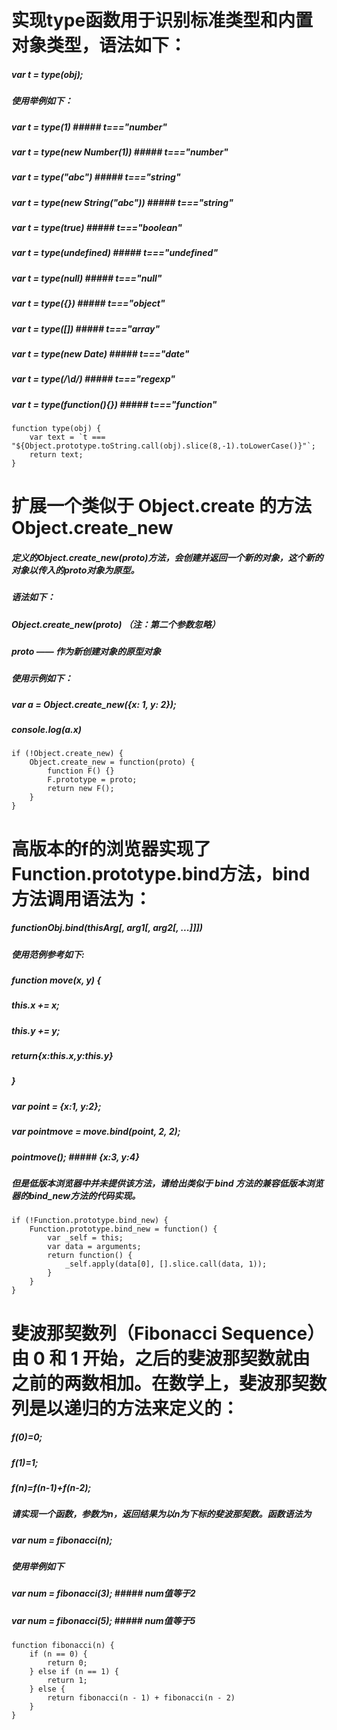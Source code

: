 # 实现type函数用于识别标准类型和内置对象类型，语法如下：
##### var t = type(obj);
##### 使用举例如下：
##### var t = type(1) ##### t==="number"
##### var t = type(new Number(1)) ##### t==="number"
##### var t = type("abc") ##### t==="string"
##### var t = type(new String("abc")) ##### t==="string"
##### var t = type(true) ##### t==="boolean"
##### var t = type(undefined) ##### t==="undefined"
##### var t = type(null) ##### t==="null"
##### var t = type({}) ##### t==="object"
##### var t = type([]) ##### t==="array"
##### var t = type(new Date) ##### t==="date"
##### var t = type(/\d/) ##### t==="regexp"
##### var t = type(function(){}) ##### t==="function"
```
function type(obj) {
    var text = `t === "${Object.prototype.toString.call(obj).slice(8,-1).toLowerCase()}"`;
    return text;
}
```

# 扩展一个类似于 Object.create 的方法 Object.create_new
##### 定义的Object.create_new(proto)方法，会创建并返回一个新的对象，这个新的对象以传入的proto对象为原型。
##### 语法如下：
#####     Object.create_new(proto)  （注：第二个参数忽略）
#####         proto —— 作为新创建对象的原型对象
##### 使用示例如下：
#####     var a = Object.create_new({x: 1, y: 2});
##### console.log(a.x)
```
if (!Object.create_new) {
    Object.create_new = function(proto) {
        function F() {}
        F.prototype = proto;
        return new F();
    }
}
```

# 高版本的f的浏览器实现了Function.prototype.bind方法，bind方法调用语法为：
##### functionObj.bind(thisArg[, arg1[, arg2[, ...]]])
##### 使用范例参考如下:
##### function move(x, y) {
#####     this.x += x;
#####     this.y += y;
#####     return{x:this.x,y:this.y}
##### }
##### var point = {x:1, y:2};
##### var pointmove = move.bind(point, 2, 2);
##### pointmove(); ##### {x:3, y:4}
##### 但是低版本浏览器中并未提供该方法，请给出类似于 bind 方法的兼容低版本浏览器的bind_new方法的代码实现。
```
if (!Function.prototype.bind_new) {
    Function.prototype.bind_new = function() {
        var _self = this;
        var data = arguments;
        return function() {
            _self.apply(data[0], [].slice.call(data, 1));
        }
    }
}
```


# 斐波那契数列（Fibonacci Sequence）由 0 和 1 开始，之后的斐波那契数就由之前的两数相加。在数学上，斐波那契数列是以递归的方法来定义的：
##### f(0)=0;
##### f(1)=1;
##### f(n)=f(n-1)+f(n-2);
##### 请实现一个函数，参数为n，返回结果为以n为下标的斐波那契数。函数语法为
##### var num = fibonacci(n);
##### 使用举例如下
##### var num = fibonacci(3); ##### num值等于2
##### var num = fibonacci(5); ##### num值等于5
```
function fibonacci(n) {
    if (n == 0) {
        return 0;
    } else if (n == 1) {
        return 1;
    } else {
        return fibonacci(n - 1) + fibonacci(n - 2)
    }
}
```